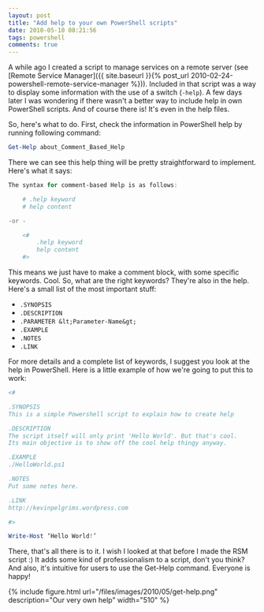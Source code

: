 ```yaml
---
layout: post
title: "Add help to your own PowerShell scripts"
date: 2010-05-10 08:21:56
tags: powershell
comments: true
---
```

A while ago I created a script to manage services on a remote server (see [Remote Service Manager]({{ site.baseurl }}{% post_url 2010-02-24-powershell-remote-service-manager %})). Included in that script was a way to display some information with the use of a switch (`-help`). A few days later I was wondering if there wasn't a better way to include help in own PowerShell scripts. And of course there is! It's even in the help files.

So, here's what to do. First, check the information in PowerShell help by running following command:
```powershell
Get-Help about_Comment_Based_Help
```

There we can see this help thing will be pretty straightforward to implement. Here's what it says:
```powershell
The syntax for comment-based Help is as follows:

    # .help keyword
    # help content

-or -

    <#
        .help keyword
        help content
    #>
```

This means we just have to make a comment block, with some specific keywords. Cool. So, what are the right keywords? They're also in the help. Here's a small list of the most important stuff:
* `.SYNOPSIS`
* `.DESCRIPTION`
* `.PARAMETER &lt;Parameter-Name&gt;`
* `.EXAMPLE`
* `.NOTES`
* `.LINK`

For more details and a complete list of keywords, I suggest you look at the help in PowerShell. Here is a little example of how we're going to put this to work:

```powershell
<#

.SYNOPSIS
This is a simple Powershell script to explain how to create help

.DESCRIPTION
The script itself will only print 'Hello World'. But that's cool.
Its main objective is to show off the cool help thingy anyway.

.EXAMPLE
./HelloWorld.ps1

.NOTES
Put some notes here.

.LINK
http://kevinpelgrims.wordpress.com

#>

Write-Host ‘Hello World!’
```

There, that's all there is to it. I wish I looked at that before I made the RSM script :) It adds some kind of professionalism to a script, don't you think? And also, it's intuitive for users to use the Get-Help command. Everyone is happy!

{% include
    figure.html url="/files/images/2010/05/get-help.png"
    description="Our very own help"
    width="510"
%}
